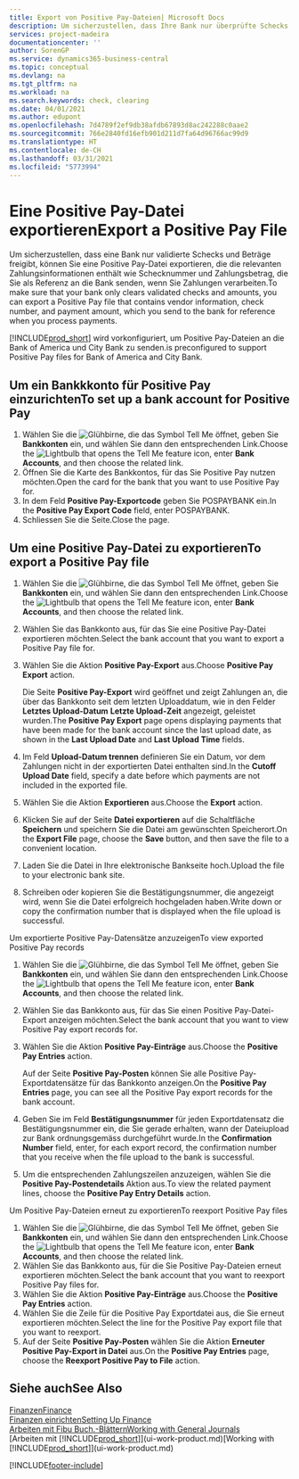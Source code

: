 ```yaml
---
title: Export von Positive Pay-Dateien| Microsoft Docs
description: Um sicherzustellen, dass Ihre Bank nur überprüfte Schecks und Beträge freigibt, können Sie ihr eine Positive Pay Datei senden, die die Daten für Kreditoren, Schecks und Zahlungsinformationen enthält.
services: project-madeira
documentationcenter: ''
author: SorenGP
ms.service: dynamics365-business-central
ms.topic: conceptual
ms.devlang: na
ms.tgt_pltfrm: na
ms.workload: na
ms.search.keywords: check, clearing
ms.date: 04/01/2021
ms.author: edupont
ms.openlocfilehash: 7d4789f2ef9db38afdb67893d8ac242288c0aae2
ms.sourcegitcommit: 766e2840fd16efb901d211d7fa64d96766ac99d9
ms.translationtype: HT
ms.contentlocale: de-CH
ms.lasthandoff: 03/31/2021
ms.locfileid: "5773994"
---
```

# <a name="export-a-positive-pay-file"></a><span data-ttu-id="0d7c0-103">Eine Positive Pay-Datei exportieren</span><span class="sxs-lookup"><span data-stu-id="0d7c0-103">Export a Positive Pay File</span></span>
<span data-ttu-id="0d7c0-104">Um sicherzustellen, dass eine Bank nur validierte Schecks und Beträge freigibt, können Sie eine Positive Pay-Datei exportieren, die die relevanten Zahlungsinformationen enthält wie Schecknummer und Zahlungsbetrag, die Sie als Referenz an die Bank senden, wenn Sie Zahlungen verarbeiten.</span><span class="sxs-lookup"><span data-stu-id="0d7c0-104">To make sure that your bank only clears validated checks and amounts, you can export a Positive Pay file that contains vendor information, check number, and payment amount, which you send to the bank for reference when you process payments.</span></span>

[!INCLUDE[prod_short](includes/prod_short.md)] <span data-ttu-id="0d7c0-105">wird vorkonfiguriert, um Positive Pay-Dateien an die Bank of America und City Bank zu senden.</span><span class="sxs-lookup"><span data-stu-id="0d7c0-105">is preconfigured to support Positive Pay files for Bank of America and City Bank.</span></span>

## <a name="to-set-up-a-bank-account-for-positive-pay"></a><span data-ttu-id="0d7c0-106">Um ein Bankkkonto für Positive Pay einzurichten</span><span class="sxs-lookup"><span data-stu-id="0d7c0-106">To set up a bank account for Positive Pay</span></span>
1. <span data-ttu-id="0d7c0-107">Wählen Sie die ![Glühbirne, die das Symbol Tell Me](media/ui-search/search_small.png "Tell Me-Funktion") öffnet, geben Sie **Bankkonten** ein, und wählen Sie dann den entsprechenden Link.</span><span class="sxs-lookup"><span data-stu-id="0d7c0-107">Choose the ![Lightbulb that opens the Tell Me feature](media/ui-search/search_small.png "Tell me what you want to do") icon, enter **Bank Accounts**, and then choose the related link.</span></span>
2. <span data-ttu-id="0d7c0-108">Öffnen Sie die Karte des Bankkontos, für das Sie Positive Pay nutzen möchten.</span><span class="sxs-lookup"><span data-stu-id="0d7c0-108">Open the card for the bank that you want to use Positive Pay for.</span></span>
3. <span data-ttu-id="0d7c0-109">In dem Feld **Positive Pay-Exportcode** geben Sie POSPAYBANK ein.</span><span class="sxs-lookup"><span data-stu-id="0d7c0-109">In the **Positive Pay Export Code** field, enter POSPAYBANK.</span></span>
4. <span data-ttu-id="0d7c0-110">Schliessen Sie die Seite.</span><span class="sxs-lookup"><span data-stu-id="0d7c0-110">Close the page.</span></span>

## <a name="to-export-a-positive-pay-file"></a><span data-ttu-id="0d7c0-111">Um eine Positive Pay-Datei zu exportieren</span><span class="sxs-lookup"><span data-stu-id="0d7c0-111">To export a Positive Pay file</span></span>
1. <span data-ttu-id="0d7c0-112">Wählen Sie die ![Glühbirne, die das Symbol Tell Me](media/ui-search/search_small.png "Tell Me-Funktion") öffnet, geben Sie **Bankkonten** ein, und wählen Sie dann den entsprechenden Link.</span><span class="sxs-lookup"><span data-stu-id="0d7c0-112">Choose the ![Lightbulb that opens the Tell Me feature](media/ui-search/search_small.png "Tell me what you want to do") icon, enter **Bank Accounts**, and then choose the related link.</span></span>
2. <span data-ttu-id="0d7c0-113">Wählen Sie das Bankkonto aus, für das Sie eine Positive Pay-Datei exportieren möchten.</span><span class="sxs-lookup"><span data-stu-id="0d7c0-113">Select the bank account that you want to export a Positive Pay file for.</span></span>
3. <span data-ttu-id="0d7c0-114">Wählen Sie die Aktion **Positive Pay-Export** aus.</span><span class="sxs-lookup"><span data-stu-id="0d7c0-114">Choose **Positive Pay Export** action.</span></span>

    <span data-ttu-id="0d7c0-115">Die Seite **Positive Pay-Export** wird geöffnet und zeigt Zahlungen an, die über das Bankkonto seit dem letzten Uploaddatum, wie in den Felder **Letztes Upload-Datum** **Letzte Upload-Zeit** angezeigt, geleistet wurden.</span><span class="sxs-lookup"><span data-stu-id="0d7c0-115">The **Positive Pay Export** page opens displaying payments that have been made for the bank account since the last upload date, as shown in the **Last Upload Date** and **Last Upload Time** fields.</span></span>
4. <span data-ttu-id="0d7c0-116">Im Feld **Upload-Datum trennen** definieren Sie ein Datum, vor dem Zahlungen nicht in der exportierten Datei enthalten sind.</span><span class="sxs-lookup"><span data-stu-id="0d7c0-116">In the **Cutoff Upload Date** field, specify a date before which payments are not included in the exported file.</span></span>
5. <span data-ttu-id="0d7c0-117">Wählen Sie die Aktion **Exportieren** aus.</span><span class="sxs-lookup"><span data-stu-id="0d7c0-117">Choose the **Export** action.</span></span>
6. <span data-ttu-id="0d7c0-118">Klicken Sie auf der Seite **Datei exportieren** auf die Schaltfläche **Speichern** und speichern Sie die Datei am gewünschten Speicherort.</span><span class="sxs-lookup"><span data-stu-id="0d7c0-118">On the **Export File** page, choose the **Save** button, and then save the file to a convenient location.</span></span>
7. <span data-ttu-id="0d7c0-119">Laden Sie die Datei in Ihre elektronische Bankseite hoch.</span><span class="sxs-lookup"><span data-stu-id="0d7c0-119">Upload the file to your electronic bank site.</span></span>
8. <span data-ttu-id="0d7c0-120">Schreiben oder kopieren Sie die Bestätigungsnummer, die angezeigt wird, wenn Sie die Datei erfolgreich hochgeladen haben.</span><span class="sxs-lookup"><span data-stu-id="0d7c0-120">Write down or copy the confirmation number that is displayed when the file upload is successful.</span></span>

<span data-ttu-id="0d7c0-121">Um exportierte Positive Pay-Datensätze anzuzeigen</span><span class="sxs-lookup"><span data-stu-id="0d7c0-121">To view exported Positive Pay records</span></span>

1. <span data-ttu-id="0d7c0-122">Wählen Sie die ![Glühbirne, die das Symbol Tell Me](media/ui-search/search_small.png "Tell Me-Funktion") öffnet, geben Sie **Bankkonten** ein, und wählen Sie dann den entsprechenden Link.</span><span class="sxs-lookup"><span data-stu-id="0d7c0-122">Choose the ![Lightbulb that opens the Tell Me feature](media/ui-search/search_small.png "Tell me what you want to do") icon, enter **Bank Accounts**, and then choose the related link.</span></span>
2. <span data-ttu-id="0d7c0-123">Wählen Sie das Bankkonto aus, für das Sie einen Positive Pay-Datei-Export anzeigen möchten.</span><span class="sxs-lookup"><span data-stu-id="0d7c0-123">Select the bank account that you want to view Positive Pay export records for.</span></span>
3. <span data-ttu-id="0d7c0-124">Wählen Sie die Aktion **Positive Pay-Einträge** aus.</span><span class="sxs-lookup"><span data-stu-id="0d7c0-124">Choose the **Positive Pay Entries** action.</span></span>

    <span data-ttu-id="0d7c0-125">Auf der Seite **Positive Pay-Posten** können Sie alle Positive Pay-Exportdatensätze für das Bankkonto anzeigen.</span><span class="sxs-lookup"><span data-stu-id="0d7c0-125">On the **Positive Pay Entries** page, you can see all the Positive Pay export records for the bank account.</span></span>
4. <span data-ttu-id="0d7c0-126">Geben Sie im Feld **Bestätigungsnummer** für jeden Exportdatensatz die Bestätigungsnummer ein, die Sie gerade erhalten, wann der Dateiupload zur Bank ordnungsgemäss durchgeführt wurde.</span><span class="sxs-lookup"><span data-stu-id="0d7c0-126">In the **Confirmation Number** field, enter, for each export record, the confirmation number that you receive when the file upload to the bank is successful.</span></span>
5. <span data-ttu-id="0d7c0-127">Um die entsprechenden Zahlungszeilen anzuzeigen, wählen Sie die **Positive Pay-Postendetails** Aktion aus.</span><span class="sxs-lookup"><span data-stu-id="0d7c0-127">To view the related payment lines, choose the **Positive Pay Entry Details** action.</span></span>

<span data-ttu-id="0d7c0-128">Um Positive Pay-Dateien erneut zu exportieren</span><span class="sxs-lookup"><span data-stu-id="0d7c0-128">To reexport Positive Pay files</span></span>

1. <span data-ttu-id="0d7c0-129">Wählen Sie die ![Glühbirne, die das Symbol Tell Me](media/ui-search/search_small.png "Tell Me-Funktion") öffnet, geben Sie **Bankkonten** ein, und wählen Sie dann den entsprechenden Link.</span><span class="sxs-lookup"><span data-stu-id="0d7c0-129">Choose the ![Lightbulb that opens the Tell Me feature](media/ui-search/search_small.png "Tell me what you want to do") icon, enter **Bank Accounts**, and then choose the related link.</span></span>
2. <span data-ttu-id="0d7c0-130">Wählen Sie das Bankkonto aus, für die Sie Positive Pay-Dateien erneut exportieren möchten.</span><span class="sxs-lookup"><span data-stu-id="0d7c0-130">Select the bank account that you want to reexport Positive Pay files for.</span></span>
3. <span data-ttu-id="0d7c0-131">Wählen Sie die Aktion **Positive Pay-Einträge** aus.</span><span class="sxs-lookup"><span data-stu-id="0d7c0-131">Choose the **Positive Pay Entries** action.</span></span>
4. <span data-ttu-id="0d7c0-132">Wählen Sie die Zeile für die Positive Pay Exportdatei aus, die Sie erneut  exportieren möchten.</span><span class="sxs-lookup"><span data-stu-id="0d7c0-132">Select the line for the Positive Pay export file that you want to reexport.</span></span>
5. <span data-ttu-id="0d7c0-133">Auf der Seite **Positive Pay-Posten** wählen Sie die Aktion **Erneuter Positive Pay-Export in Datei** aus.</span><span class="sxs-lookup"><span data-stu-id="0d7c0-133">On the **Positive Pay Entries** page, choose the **Reexport Positive Pay to File** action.</span></span>

## <a name="see-also"></a><span data-ttu-id="0d7c0-134">Siehe auch</span><span class="sxs-lookup"><span data-stu-id="0d7c0-134">See Also</span></span>
[<span data-ttu-id="0d7c0-135">Finanzen</span><span class="sxs-lookup"><span data-stu-id="0d7c0-135">Finance</span></span>](finance.md)  
[<span data-ttu-id="0d7c0-136">Finanzen einrichten</span><span class="sxs-lookup"><span data-stu-id="0d7c0-136">Setting Up Finance</span></span>](finance-setup-finance.md)  
[<span data-ttu-id="0d7c0-137">Arbeiten mit Fibu Buch.-Blättern</span><span class="sxs-lookup"><span data-stu-id="0d7c0-137">Working with General Journals</span></span>](ui-work-general-journals.md)  
<span data-ttu-id="0d7c0-138">[Arbeiten mit [!INCLUDE[prod_short](includes/prod_short.md)]](ui-work-product.md)</span><span class="sxs-lookup"><span data-stu-id="0d7c0-138">[Working with [!INCLUDE[prod_short](includes/prod_short.md)]](ui-work-product.md)</span></span>


[!INCLUDE[footer-include](includes/footer-banner.md)]